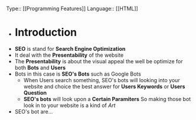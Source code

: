 Type:: [[Programming Features]] 
Language:: [[HTML]]

- # Introduction
- **SEO** is stand for **Search Engine Optimization**
- It deal with the **Presentability** of the website
- The **Presentability** is about the visual appeal the well be optimize for both **Bots** and **Users**
- Bots in this case is **SEO's Bots** such as Google Bots
	- When Users search something, SEO's bots will looking into your website and choice the best answer for **Users Keywords** or **Users Question**
	- **SEO's bots** will look upon a **Certain Paramiters** So making those bot look in to your website is a kind of _Art_
- SEO's bot are...